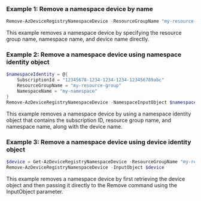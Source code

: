 ### Example 1: Remove a namespace device by name
```powershell
Remove-AzDeviceRegistryNamespaceDevice -ResourceGroupName "my-resource-group" -NamespaceName "my-namespace" -DeviceName "my-device"
```

This example removes a namespace device by specifying the resource group name, namespace name, and device name directly.

### Example 2: Remove a namespace device using namespace identity object
```powershell
$namespaceIdentity = @{
    SubscriptionId = "12345678-1234-1234-1234-123456789abc"
    ResourceGroupName = "my-resource-group"
    NamespaceName = "my-namespace"
}
Remove-AzDeviceRegistryNamespaceDevice -NamespaceInputObject $namespaceIdentity -DeviceName "my-device"
```

This example removes a namespace device by using a namespace identity object that contains the subscription ID, resource group name, and namespace name, along with the device name.

### Example 3: Remove a namespace device using device identity object
```powershell
$device = Get-AzDeviceRegistryNamespaceDevice -ResourceGroupName "my-resource-group" -NamespaceName "my-namespace" -DeviceName "my-device"
Remove-AzDeviceRegistryNamespaceDevice -InputObject $device
```

This example removes a namespace device by first retrieving the device object and then passing it directly to the Remove command using the InputObject parameter.

